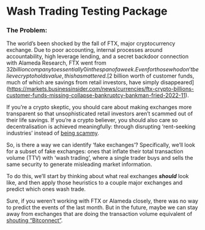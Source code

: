 # Wash Trading Testing Package

### The Problem: 

The world’s been shocked by the fall of FTX, major cryptocurrency exchange. Due to poor accounting, internal processes around accountability, high leverage lending, and a secret backdoor connection with Alameda Research, FTX went from $32 billion company to essentially 0 in the span of a week. Even for those who don’t believe crypto holds value, this has mattered. [$2 billion worth of customer funds, much of which are savings from retail investors, have simply disappeared](https://markets.businessinsider.com/news/currencies/ftx-crypto-billions-customer-funds-missing-collapse-bankruptcy-bankman-fried-2022-11).  

If you’re a crypto skeptic, you should care about making exchanges more transparent so that unsophisticated retail investors aren’t scammed out of their life savings. If you’re a crypto believer, you should also care so decentralisation is achieved meaningfully: through disrupting ‘rent-seeking industries’ instead of [being scammy](https://www.coindesk.com/policy/2022/11/08/us-treasury-adds-to-tornado-cash-sanctions/).  

So, is there a way we can identify ‘fake exchanges’? Specifically, we’ll look for a subset of fake exchanges: ones that inflate their total transaction volume (TTV) with ‘wash trading’, where a single trader buys and sells the same security to generate misleading market information.

To do this, we’ll start by thinking about what real exchanges *******should******* look like, and then apply those heuristics to a couple major exchanges and predict which ones wash trade. 

Sure, if you weren’t working with FTX or Alameda closely, there was no way to predict the events of the last month. But in the future, maybe we can stay away from exchanges that are doing the transaction volume equivalent of [shouting “Bitconnect”](https://www.youtube.com/watch?v=yIL9wLxG01M).
